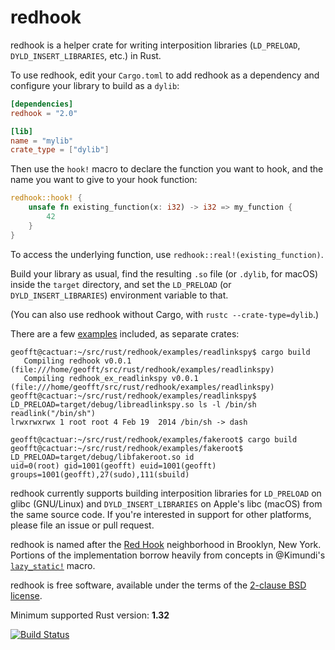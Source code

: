 redhook
=======

redhook is a helper crate for writing interposition libraries
(`LD_PRELOAD`, `DYLD_INSERT_LIBRARIES`, etc.) in Rust.

To use redhook, edit your `Cargo.toml` to add redhook as a dependency
and configure your library to build as a `dylib`:

```toml
[dependencies]
redhook = "2.0"

[lib]
name = "mylib"
crate_type = ["dylib"]
```

Then use the `hook!` macro to declare the function you want to hook, and
the name you want to give to your hook function:

```rust
redhook::hook! {
    unsafe fn existing_function(x: i32) -> i32 => my_function {
        42
    }
}
```

To access the underlying function, use `redhook::real!(existing_function)`.

Build your library as usual, find the resulting `.so` file (or `.dylib`,
for macOS) inside the `target` directory, and set the `LD_PRELOAD` (or
`DYLD_INSERT_LIBRARIES`) environment variable to that.

(You can also use redhook without Cargo, with `rustc --crate-type=dylib`.)

There are a few [examples](examples) included, as separate crates:

```
geofft@cactuar:~/src/rust/redhook/examples/readlinkspy$ cargo build
   Compiling redhook v0.0.1 (file:///home/geofft/src/rust/redhook/examples/readlinkspy)
   Compiling redhook_ex_readlinkspy v0.0.1 (file:///home/geofft/src/rust/redhook/examples/readlinkspy)
geofft@cactuar:~/src/rust/redhook/examples/readlinkspy$ LD_PRELOAD=target/debug/libreadlinkspy.so ls -l /bin/sh
readlink("/bin/sh")
lrwxrwxrwx 1 root root 4 Feb 19  2014 /bin/sh -> dash
```

```
geofft@cactuar:~/src/rust/redhook/examples/fakeroot$ cargo build
geofft@cactuar:~/src/rust/redhook/examples/fakeroot$ LD_PRELOAD=target/debug/libfakeroot.so id
uid=0(root) gid=1001(geofft) euid=1001(geofft) groups=1001(geofft),27(sudo),111(sbuild)
```

redhook currently supports building interposition libraries for
`LD_PRELOAD` on glibc (GNU/Linux) and `DYLD_INSERT_LIBRARIES` on Apple's
libc (macOS) from the same source code. If you're interested in
support for other platforms, please file an issue or pull request.

redhook is named after the [Red Hook](http://en.wikipedia.org/wiki/Red_Hook,_Brooklyn)
neighborhood in Brooklyn, New York. Portions of the implementation
borrow heavily from concepts in @Kimundi's
[`lazy_static!`](https://github.com/Kimundi/lazy-static.rs) macro.

redhook is free software, available under the terms of the
[2-clause BSD license](COPYING).

Minimum supported Rust version: **1.32**

[![Build Status](https://travis-ci.org/geofft/redhook.svg?branch=master)](https://travis-ci.org/geofft/redhook)

